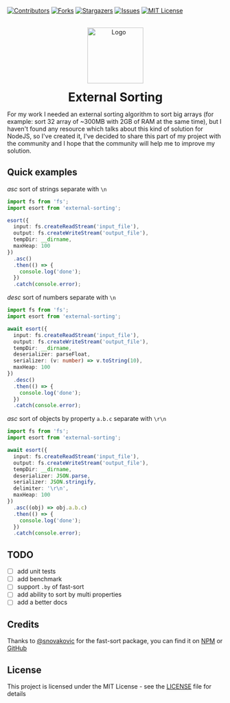 [![Contributors][contributors-shield]][contributors-url] [![Forks][forks-shield]][forks-url] [![Stargazers][stars-shield]][stars-url] [![Issues][issues-shield]][issues-url] [![MIT License][license-shield]][license-url]

<br/>
<div align="center">
  <a href="https://github.com/ldubos/external-sorting">
    <img src="images/logo.png" alt="Logo" width="130px">
  </a>
  <h1 style="text-align: center; margin-top: 15px; margin-bottom: 0;border:none;">External Sorting</h1>
</div>

For my work I needed an external sorting algorithm to sort big arrays (for example: sort 32 array of ~300MB with 2GB of RAM at the same time), but I haven't found any resource which talks about this kind of solution for NodeJS, so I've created it, I've decided to share this part of my project with the community and I hope that the community will help me to improve my solution.

## Quick examples

*asc* sort of strings separate with `\n`

```typescript
import fs from 'fs';
import esort from 'external-sorting';

esort({
  input: fs.createReadStream('input_file'),
  output: fs.createWriteStream('output_file'),
  tempDir: __dirname,
  maxHeap: 100
})
  .asc()
  .then(() => {
    console.log('done');
  })
  .catch(console.error);
```

*desc* sort of numbers separate with `\n`

```typescript
import fs from 'fs';
import esort from 'external-sorting';

await esort({
  input: fs.createReadStream('input_file'),
  output: fs.createWriteStream('output_file'),
  tempDir: __dirname,
  deserializer: parseFloat,
  serializer: (v: number) => v.toString(10),
  maxHeap: 100
})
  .desc()
  .then(() => {
    console.log('done');
  })
  .catch(console.error);
```

*asc* sort of objects by property `a.b.c` separate with `\r\n`

```typescript
import fs from 'fs';
import esort from 'external-sorting';

await esort({
  input: fs.createReadStream('input_file'),
  output: fs.createWriteStream('output_file'),
  tempDir: __dirname,
  deserializer: JSON.parse,
  serializer: JSON.stringify,
  delimiter: '\r\n',
  maxHeap: 100
})
  .asc((obj) => obj.a.b.c)
  .then(() => {
    console.log('done');
  })
  .catch(console.error);
```

## TODO

- [ ] add unit tests
- [ ] add benchmark
- [ ] support `.by` of fast-sort
- [ ] add ability to sort by multi properties
- [ ] add a better docs

## Credits

Thanks to [@snovakovic](https://github.com/snovakovic) for the fast-sort package, you can find it on [NPM](https://www.npmjs.com/package/fast-sort) or [GitHub](https://github.com/snovakovic/fast-sort)

## License

This project is licensed under the MIT License - see the [LICENSE](LICENSE) file for details

[contributors-shield]: https://img.shields.io/github/contributors/ldubos/external-sorting.svg?style=flat-square
[contributors-url]: https://github.com/ldubos/external-sorting/graphs/contributors
[forks-shield]: https://img.shields.io/github/forks/ldubos/external-sorting.svg?style=flat-square
[forks-url]: https://github.com/ldubos/external-sorting/network/members
[stars-shield]: https://img.shields.io/github/stars/ldubos/external-sorting.svg?style=flat-square
[stars-url]: https://github.com/ldubos/external-sorting/stargazers
[issues-shield]: https://img.shields.io/github/issues/ldubos/external-sorting.svg?style=flat-square
[issues-url]: https://github.com/ldubos/external-sorting/issues
[license-shield]: https://img.shields.io/github/license/ldubos/external-sorting.svg?style=flat-square
[license-url]: https://github.com/ldubos/external-sorting/blob/master/LICENSE
